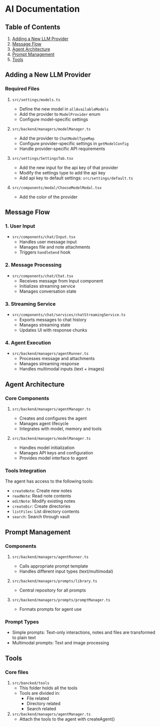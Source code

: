 # AI Documentation

## Table of Contents
1. [Adding a New LLM Provider](#adding-a-new-llm-provider)
2. [Message Flow](#message-flow)
3. [Agent Architecture](#agent-architecture)
4. [Prompt Management](#prompt-management)
5. [Tools](#tools)

## Adding a New LLM Provider

### Required Files
1. `src/settings/models.ts`
   - Define the new model in `allAvailableModels`
   - Add the provider to `ModelProvider` enum
   - Configure model-specific settings

2. `src/backend/managers/modelManager.ts`
   - Add the provider to `ChatModelTypeMap`
   - Configure provider-specific settings in `getModelConfig`
   - Handle provider-specific API requirements

3. `src/settings/SettingsTab.tsx`
   - Add the new input for the api key of that provider
   - Modify the settings type to add the api key
   - Add api key to default settings: `src/settings/default.ts`

4. `src/components/modal/ChooseModelModal.tsx`
   - Add the color of the provider

## Message Flow

### 1. User Input
- `src/components/chat/Input.tsx`
  - Handles user message input
  - Manages file and note attachments
  - Triggers `handleSend` hook

### 2. Message Processing
- `src/components/chat/Chat.tsx`
  - Receives message from Input component
  - Initializes streaming service
  - Manages conversation state

### 3. Streaming Service
- `src/components/chat/services/chatStreamingService.ts`
  - Exports messages to chat history
  - Manages streaming state
  - Updates UI with response chunks

### 4. Agent Execution
- `src/backend/managers/agentRunner.ts`
  - Processes message and attachments
  - Manages streaming response
  - Handles multimodal inputs (text + images)

## Agent Architecture

### Core Components
1. `src/backend/managers/agentManager.ts`
   - Creates and configures the agent
   - Manages agent lifecycle
   - Integrates with model, memory and tools

2. `src/backend/managers/modelManager.ts`
   - Handles model initialization
   - Manages API keys and configuration
   - Provides model interface to agent

### Tools Integration
The agent has access to the following tools:
- `createNote`: Create new notes
- `readNote`: Read note contents
- `editNote`: Modify existing notes
- `createDir`: Create directories
- `listFiles`: List directory contents
- `search`: Search through vault

## Prompt Management

### Components
1. `src/backend/managers/agentRunner.ts`
   - Calls appropriate prompt template
   - Handles different input types (text/multimodal)

2. `src/backend/managers/prompts/library.ts`
   - Central repository for all prompts

3. `src/backend/managers/prompts/promptManager.ts`
   - Formats prompts for agent use

### Prompt Types
- Simple prompts: Text-only interactions, notes and files are transformed to plain text
- Multimodal prompts: Text and image processing

## Tools
### Core files
1. `src/bancked/tools`
    - This folder holds all the tools
    - Tools are divided in:
        - File related
        - Directory related
        - Search related
2. `src/backend/managers/agentManager.ts`
    - Attach the tools to the agent with createAgent()